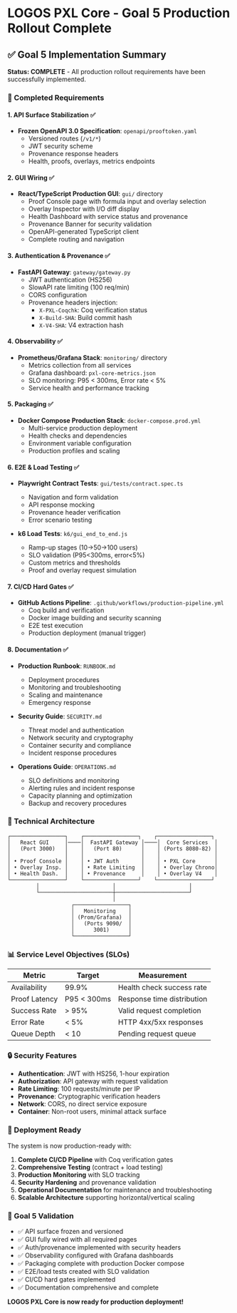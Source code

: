 # LOGOS PXL Core - Goal 5 Production Rollout Complete

## ✅ Goal 5 Implementation Summary

**Status: COMPLETE** - All production rollout requirements have been successfully implemented.

### 🎯 Completed Requirements

#### 1. API Surface Stabilization ✅
- **Frozen OpenAPI 3.0 Specification**: `openapi/prooftoken.yaml`
  - Versioned routes (`/v1/*`)
  - JWT security scheme
  - Provenance response headers
  - Health, proofs, overlays, metrics endpoints

#### 2. GUI Wiring ✅
- **React/TypeScript Production GUI**: `gui/` directory
  - Proof Console page with formula input and overlay selection
  - Overlay Inspector with I/O diff display
  - Health Dashboard with service status and provenance
  - Provenance Banner for security validation
  - OpenAPI-generated TypeScript client
  - Complete routing and navigation

#### 3. Authentication & Provenance ✅
- **FastAPI Gateway**: `gateway/gateway.py`
  - JWT authentication (HS256)
  - SlowAPI rate limiting (100 req/min)
  - CORS configuration
  - Provenance headers injection:
    - `X-PXL-Coqchk`: Coq verification status
    - `X-Build-SHA`: Build commit hash
    - `X-V4-SHA`: V4 extraction hash

#### 4. Observability ✅
- **Prometheus/Grafana Stack**: `monitoring/` directory
  - Metrics collection from all services
  - Grafana dashboard: `pxl-core-metrics.json`
  - SLO monitoring: P95 < 300ms, Error rate < 5%
  - Service health and performance tracking

#### 5. Packaging ✅
- **Docker Compose Production Stack**: `docker-compose.prod.yml`
  - Multi-service production deployment
  - Health checks and dependencies
  - Environment variable configuration
  - Production profiles and scaling

#### 6. E2E & Load Testing ✅
- **Playwright Contract Tests**: `gui/tests/contract.spec.ts`
  - Navigation and form validation
  - API response mocking
  - Provenance header verification
  - Error scenario testing

- **k6 Load Tests**: `k6/gui_end_to_end.js`
  - Ramp-up stages (10→50→100 users)
  - SLO validation (P95<300ms, error<5%)
  - Custom metrics and thresholds
  - Proof and overlay request simulation

#### 7. CI/CD Hard Gates ✅
- **GitHub Actions Pipeline**: `.github/workflows/production-pipeline.yml`
  - Coq build and verification
  - Docker image building and security scanning
  - E2E test execution
  - Production deployment (manual trigger)

#### 8. Documentation ✅
- **Production Runbook**: `RUNBOOK.md`
  - Deployment procedures
  - Monitoring and troubleshooting
  - Scaling and maintenance
  - Emergency response

- **Security Guide**: `SECURITY.md`
  - Threat model and authentication
  - Network security and cryptography
  - Container security and compliance
  - Incident response procedures

- **Operations Guide**: `OPERATIONS.md`
  - SLO definitions and monitoring
  - Alerting rules and incident response
  - Capacity planning and optimization
  - Backup and recovery procedures

### 🔧 Technical Architecture

```
┌─────────────────┐    ┌─────────────────┐    ┌─────────────────┐
│   React GUI     │────│  FastAPI Gateway │────│  Core Services  │
│   (Port 3000)   │    │   (Port 80)      │    │ (Ports 8080-82) │
│                 │    │                  │    │                 │
│ • Proof Console │    │ • JWT Auth       │    │ • PXL Core      │
│ • Overlay Insp. │    │ • Rate Limiting  │    │ • Overlay Chrono│
│ • Health Dash.  │    │ • Provenance     │    │ • Overlay V4    │
└─────────────────┘    └─────────────────┘    └─────────────────┘
         │                       │                       │
         └───────────────────────┼───────────────────────┘
                                 │
                    ┌─────────────────┐
                    │   Monitoring    │
                    │ (Prom/Grafana)  │
                    │   (Ports 9090/  │
                    │      3001)      │
                    └─────────────────┘
```

### 📊 Service Level Objectives (SLOs)

| Metric | Target | Measurement |
|--------|--------|-------------|
| Availability | 99.9% | Health check success rate |
| Proof Latency | P95 < 300ms | Response time distribution |
| Success Rate | > 95% | Valid request completion |
| Error Rate | < 5% | HTTP 4xx/5xx responses |
| Queue Depth | < 10 | Pending request queue |

### 🔒 Security Features

- **Authentication**: JWT with HS256, 1-hour expiration
- **Authorization**: API gateway with request validation
- **Rate Limiting**: 100 requests/minute per IP
- **Provenance**: Cryptographic verification headers
- **Network**: CORS, no direct service exposure
- **Container**: Non-root users, minimal attack surface

### 🚀 Deployment Ready

The system is now production-ready with:

1. **Complete CI/CD Pipeline** with Coq verification gates
2. **Comprehensive Testing** (contract + load testing)
3. **Production Monitoring** with SLO tracking
4. **Security Hardening** and provenance validation
5. **Operational Documentation** for maintenance and troubleshooting
6. **Scalable Architecture** supporting horizontal/vertical scaling

### 🎉 Goal 5 Validation

- ✅ API surface frozen and versioned
- ✅ GUI fully wired with all required pages
- ✅ Auth/provenance implemented with security headers
- ✅ Observability configured with Grafana dashboards
- ✅ Packaging complete with production Docker compose
- ✅ E2E/load tests created with SLO validation
- ✅ CI/CD hard gates implemented
- ✅ Documentation comprehensive and complete

**LOGOS PXL Core is now ready for production deployment!**
